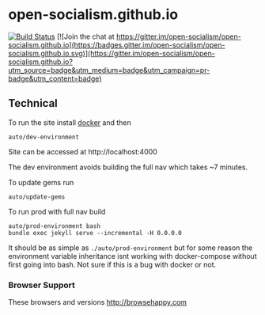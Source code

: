 # open-socialism.github.io

[![Build Status](https://travis-ci.org/open-socialism/open-socialism.github.io.svg?branch=master)](https://travis-ci.org/open-socialism/open-socialism.github.io) [![Join the chat at https://gitter.im/open-socialism/open-socialism.github.io](https://badges.gitter.im/open-socialism/open-socialism.github.io.svg)](https://gitter.im/open-socialism/open-socialism.github.io?utm_source=badge&utm_medium=badge&utm_campaign=pr-badge&utm_content=badge)

## Technical

To run the site install [docker](https://www.docker.com/products/docker) and then

```
auto/dev-environment
```

Site can be accessed at http://localhost:4000

The dev environment avoids building the full nav which takes ~7 minutes.

To update gems run

```
auto/update-gems
```

To run prod with full nav build

```
auto/prod-environment bash
bundle exec jekyll serve --incremental -H 0.0.0.0
```

It should be as simple as ```./auto/prod-environment``` but for some reason the environment variable inheritance isnt working with docker-compose without first going into bash. Not sure if this is a bug with docker or not.

### Browser Support ###

These browsers and versions http://browsehappy.com
